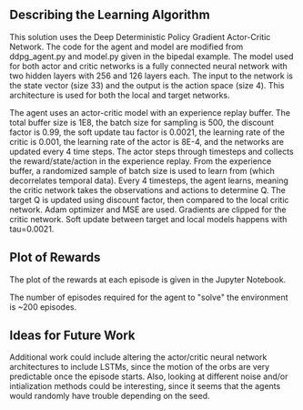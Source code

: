 
## Describing the Learning Algorithm

This solution uses the Deep Deterministic Policy Gradient Actor-Critic Network. The code for the agent and model are modified from ddpg_agent.py and model.py given in the bipedal example. The model used for both actor and critic networks is a fully connected neural network with two hidden layers with 256 and 126 layers each. The input to the network is the state vector (size 33) and the output is the action space (size 4). This architecture is used for both the local and target networks. 

The agent uses an actor-critic model with an experience replay buffer. The total buffer size is 1E8, the batch size for sampling is 500, the discount factor is 0.99, the soft update tau factor is 0.0021, the learning rate of the critic is 0.001, the learning rate of the actor is 8E-4, and the networks are updated every 4 time steps. The actor steps through timesteps and collects the reward/state/action in the experience replay. From the experience buffer, a randomized sample of batch size is used to learn from (which decorrelates temporal data). Every 4 timesteps, the agent learns, meaning the critic network takes the observations and actions to determine Q. The target Q is updated using discount factor, then compared to the local critic network. Adam optimizer and MSE are used. Gradients are clipped for the critic network. Soft update between target and local models happens with tau=0.0021.


## Plot of Rewards

The plot of the rewards at each episode is given in the Jupyter Notebook.

The number of episodes required for the agent to "solve" the environment is ~200 episodes.


## Ideas for Future Work

Additional work could include altering the actor/critic neural network architectures to include LSTMs, since the motion of the orbs are very predictable once the episode starts. Also, looking at different noise and/or intialization methods could be interesting, since it seems that the agents would randomly have trouble depending on the seed.
